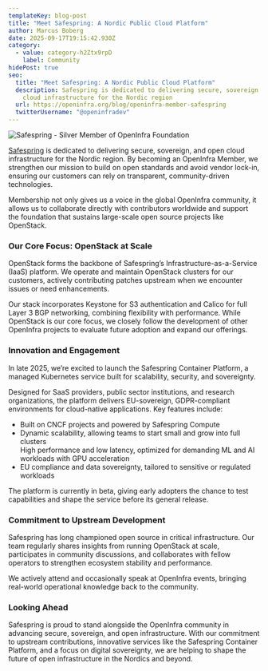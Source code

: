 ```yaml
---
templateKey: blog-post
title: "Meet Safespring: A Nordic Public Cloud Platform"
author: Marcus Boberg
date: 2025-09-17T19:15:42.930Z
category:
  - value: category-h2Ztx9rpD
    label: Community
hidePost: true
seo:
  title: "Meet Safespring: A Nordic Public Cloud Platform"
  description: Safespring is dedicated to delivering secure, sovereign, and open
    cloud infrastructure for the Nordic region
  url: https://openinfra.org/blog/openinfra-member-safespring
  twitterUsername: "@openinfradev"
---
```

![Safespring - Silver Member of OpenInfra Foundation](/img/safespring-membershout.png "Safespring - Silver Member of OpenInfra Foundation")

[](https://www.safespring.com/en/)

[Safespring](https://www.safespring.com/en/) is dedicated to delivering secure, sovereign, and open cloud infrastructure for the Nordic region. By becoming an OpenInfra Member, we strengthen our mission to build on open standards and avoid vendor lock-in, ensuring our customers can rely on transparent, community-driven technologies.

Membership not only gives us a voice in the global OpenInfra community, it allows us to collaborate directly with contributors worldwide and support the foundation that sustains large-scale open source projects like OpenStack.

### Our Core Focus: OpenStack at Scale

OpenStack forms the backbone of Safespring’s Infrastructure-as-a-Service (IaaS) platform. We operate and maintain OpenStack clusters for our customers, actively contributing patches upstream when we encounter issues or need enhancements.

Our stack incorporates Keystone for S3 authentication and Calico for full Layer 3 BGP networking, combining flexibility with performance. While OpenStack is our core focus, we closely follow the development of other OpenInfra projects to evaluate future adoption and expand our offerings.

### Innovation and Engagement

In late 2025, we’re excited to launch the Safespring Container Platform, a managed Kubernetes service built for scalability, security, and sovereignty.

Designed for SaaS providers, public sector institutions, and research organizations, the platform delivers EU-sovereign, GDPR-compliant environments for cloud-native applications. Key features include:

* Built on CNCF projects and powered by Safespring Compute
* Dynamic scalability, allowing teams to start small and grow into full clusters\
  High performance and low latency, optimized for demanding ML and AI workloads with GPU acceleration
* EU compliance and data sovereignty, tailored to sensitive or regulated workloads

The platform is currently in beta, giving early adopters the chance to test capabilities and shape the service before its general release.

### Commitment to Upstream Development

Safespring has long championed open source in critical infrastructure. Our team regularly shares insights from running OpenStack at scale, participates in community discussions, and collaborates with fellow operators to strengthen ecosystem stability and performance.

We actively attend and occasionally speak at OpenInfra events, bringing real-world operational knowledge back to the community.

### Looking Ahead

Safespring is proud to stand alongside the OpenInfra community in advancing secure, sovereign, and open infrastructure. With our commitment to upstream contributions, innovative services like the Safespring Container Platform, and a focus on digital sovereignty, we are helping to shape the future of open infrastructure in the Nordics and beyond.